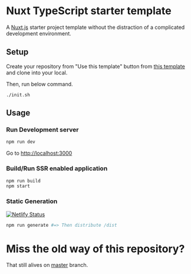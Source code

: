 # Nuxt TypeScript starter template

A [Nuxt.js](https://github.com/nuxt/nuxt.js) starter project template without the distraction of a complicated development environment.

## Setup

Create your repository from "Use this template" button from [this template](https://github.com/nuxt-community/typescript-template) and clone into your local.

Then, run below command.

```
./init.sh
```

## Usage

### Run Development server

```sh
npm run dev
```

Go to [http://localhost:3000](http://localhost:3000)

### Build/Run SSR enabled application

```sh
npm run build
npm start
```

### Static Generation

[![Netlify Status](https://api.netlify.com/api/v1/badges/e5bf3478-1cb8-44c4-8aeb-040083bd39ca/deploy-status)](https://nuxt-ts-template.netlify.com/)

```sh
npm run generate #=> Then distribute /dist
```

# Miss the old way of this repository?

That still alives on [master](https://github.com/nuxt-community/typescript-template/tree/master) branch.
